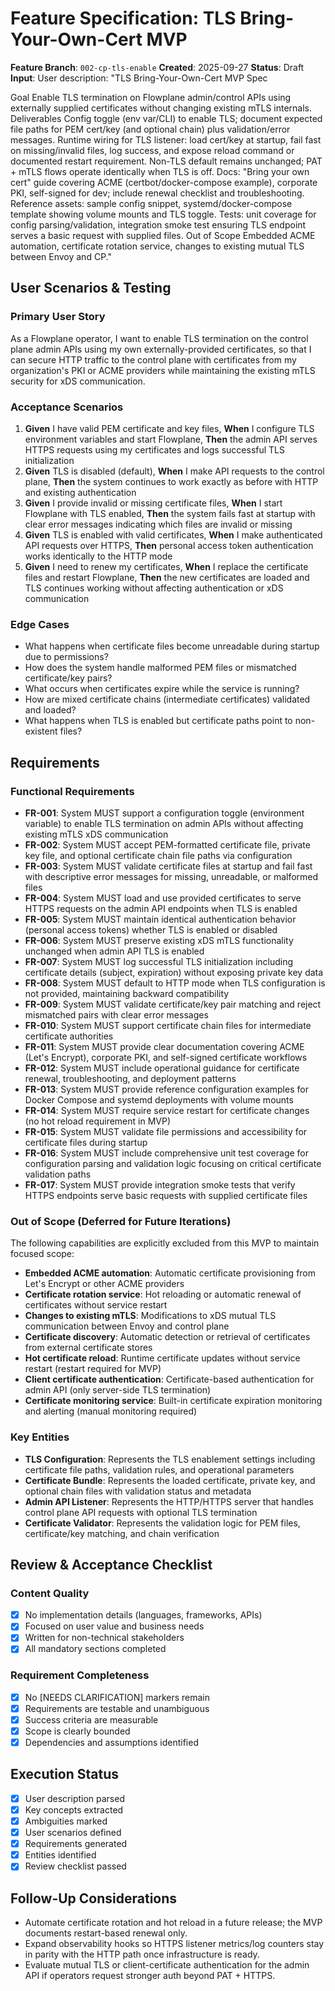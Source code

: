 # Feature Specification: TLS Bring-Your-Own-Cert MVP

**Feature Branch**: `002-cp-tls-enable`
**Created**: 2025-09-27
**Status**: Draft
**Input**: User description: "TLS Bring-Your-Own-Cert MVP Spec

Goal Enable TLS termination on Flowplane admin/control APIs using externally supplied certificates without changing existing mTLS internals.
Deliverables
Config toggle (env var/CLI) to enable TLS; document expected file paths for PEM cert/key (and optional chain) plus validation/error messages.
Runtime wiring for TLS listener: load cert/key at startup, fail fast on missing/invalid files, log success, and expose reload command or documented restart requirement.
Non-TLS default remains unchanged; PAT + mTLS flows operate identically when TLS is off.
Docs: "Bring your own cert" guide covering ACME (certbot/docker-compose example), corporate PKI, self-signed for dev; include renewal checklist and troubleshooting.
Reference assets: sample config snippet, systemd/docker-compose template showing volume mounts and TLS toggle.
Tests: unit coverage for config parsing/validation, integration smoke test ensuring TLS endpoint serves a basic request with supplied files.
Out of Scope Embedded ACME automation, certificate rotation service, changes to existing mutual TLS between Envoy and CP."

## User Scenarios & Testing

### Primary User Story
As a Flowplane operator, I want to enable TLS termination on the control plane admin APIs using my own externally-provided certificates, so that I can secure HTTP traffic to the control plane with certificates from my organization's PKI or ACME providers while maintaining the existing mTLS security for xDS communication.

### Acceptance Scenarios
1. **Given** I have valid PEM certificate and key files, **When** I configure TLS environment variables and start Flowplane, **Then** the admin API serves HTTPS requests using my certificates and logs successful TLS initialization
2. **Given** TLS is disabled (default), **When** I make API requests to the control plane, **Then** the system continues to work exactly as before with HTTP and existing authentication
3. **Given** I provide invalid or missing certificate files, **When** I start Flowplane with TLS enabled, **Then** the system fails fast at startup with clear error messages indicating which files are invalid or missing
4. **Given** TLS is enabled with valid certificates, **When** I make authenticated API requests over HTTPS, **Then** personal access token authentication works identically to the HTTP mode
5. **Given** I need to renew my certificates, **When** I replace the certificate files and restart Flowplane, **Then** the new certificates are loaded and TLS continues working without affecting authentication or xDS communication

### Edge Cases
- What happens when certificate files become unreadable during startup due to permissions?
- How does the system handle malformed PEM files or mismatched certificate/key pairs?
- What occurs when certificates expire while the service is running?
- How are mixed certificate chains (intermediate certificates) validated and loaded?
- What happens when TLS is enabled but certificate paths point to non-existent files?

## Requirements

### Functional Requirements

- **FR-001**: System MUST support a configuration toggle (environment variable) to enable TLS termination on admin APIs without affecting existing mTLS xDS communication
- **FR-002**: System MUST accept PEM-formatted certificate file, private key file, and optional certificate chain file paths via configuration
- **FR-003**: System MUST validate certificate files at startup and fail fast with descriptive error messages for missing, unreadable, or malformed files
- **FR-004**: System MUST load and use provided certificates to serve HTTPS requests on the admin API endpoints when TLS is enabled
- **FR-005**: System MUST maintain identical authentication behavior (personal access tokens) whether TLS is enabled or disabled
- **FR-006**: System MUST preserve existing xDS mTLS functionality unchanged when admin API TLS is enabled
- **FR-007**: System MUST log successful TLS initialization including certificate details (subject, expiration) without exposing private key data
- **FR-008**: System MUST default to HTTP mode when TLS configuration is not provided, maintaining backward compatibility
- **FR-009**: System MUST validate certificate/key pair matching and reject mismatched pairs with clear error messages
- **FR-010**: System MUST support certificate chain files for intermediate certificate authorities
- **FR-011**: System MUST provide clear documentation covering ACME (Let's Encrypt), corporate PKI, and self-signed certificate workflows
- **FR-012**: System MUST include operational guidance for certificate renewal, troubleshooting, and deployment patterns
- **FR-013**: System MUST provide reference configuration examples for Docker Compose and systemd deployments with volume mounts
- **FR-014**: System MUST require service restart for certificate changes (no hot reload requirement in MVP)
- **FR-015**: System MUST validate file permissions and accessibility for certificate files during startup
- **FR-016**: System MUST include comprehensive unit test coverage for configuration parsing and validation logic focusing on critical certificate validation paths
- **FR-017**: System MUST provide integration smoke tests that verify HTTPS endpoints serve basic requests with supplied certificate files

### Out of Scope (Deferred for Future Iterations)

The following capabilities are explicitly excluded from this MVP to maintain focused scope:

- **Embedded ACME automation**: Automatic certificate provisioning from Let's Encrypt or other ACME providers
- **Certificate rotation service**: Hot reloading or automatic renewal of certificates without service restart
- **Changes to existing mTLS**: Modifications to xDS mutual TLS communication between Envoy and control plane
- **Certificate discovery**: Automatic detection or retrieval of certificates from external certificate stores
- **Hot certificate reload**: Runtime certificate updates without service restart (restart required for MVP)
- **Client certificate authentication**: Certificate-based authentication for admin API (only server-side TLS termination)
- **Certificate monitoring service**: Built-in certificate expiration monitoring and alerting (manual monitoring required)

### Key Entities

- **TLS Configuration**: Represents the TLS enablement settings including certificate file paths, validation rules, and operational parameters
- **Certificate Bundle**: Represents the loaded certificate, private key, and optional chain files with validation status and metadata
- **Admin API Listener**: Represents the HTTP/HTTPS server that handles control plane API requests with optional TLS termination
- **Certificate Validator**: Represents the validation logic for PEM files, certificate/key matching, and chain verification

## Review & Acceptance Checklist

### Content Quality
- [x] No implementation details (languages, frameworks, APIs)
- [x] Focused on user value and business needs
- [x] Written for non-technical stakeholders
- [x] All mandatory sections completed

### Requirement Completeness
- [x] No [NEEDS CLARIFICATION] markers remain
- [x] Requirements are testable and unambiguous
- [x] Success criteria are measurable
- [x] Scope is clearly bounded
- [x] Dependencies and assumptions identified

## Execution Status

- [x] User description parsed
- [x] Key concepts extracted
- [x] Ambiguities marked
- [x] User scenarios defined
- [x] Requirements generated
- [x] Entities identified
- [x] Review checklist passed

## Follow-Up Considerations

- Automate certificate rotation and hot reload in a future release; the MVP documents restart-based renewal only.
- Expand observability hooks so HTTPS listener metrics/log counters stay in parity with the HTTP path once infrastructure is ready.
- Evaluate mutual TLS or client-certificate authentication for the admin API if operators request stronger auth beyond PAT + HTTPS.
